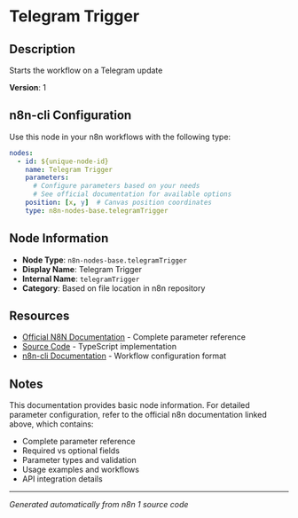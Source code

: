 # Telegram Trigger

## Description

Starts the workflow on a Telegram update

**Version**: 1

## n8n-cli Configuration

Use this node in your n8n workflows with the following type:

```yaml
nodes:
  - id: ${unique-node-id}
    name: Telegram Trigger
    parameters:
      # Configure parameters based on your needs
      # See official documentation for available options
    position: [x, y]  # Canvas position coordinates
    type: n8n-nodes-base.telegramTrigger
```

## Node Information

- **Node Type**: `n8n-nodes-base.telegramTrigger`
- **Display Name**: Telegram Trigger
- **Internal Name**: `telegramTrigger`
- **Category**: Based on file location in n8n repository

## Resources

- [Official N8N Documentation](https://docs.n8n.io/integrations/builtin/app-nodes/n8n-nodes-base.telegramtrigger/) - Complete parameter reference
- [Source Code](https://github.com/n8n-io/n8n/blob/master/packages/nodes-base/nodes/Telegram/TelegramTrigger.node.ts) - TypeScript implementation
- [n8n-cli Documentation](https://github.com/edenreich/n8n-cli) - Workflow configuration format

## Notes

This documentation provides basic node information. For detailed parameter configuration, 
refer to the official n8n documentation linked above, which contains:

- Complete parameter reference
- Required vs optional fields
- Parameter types and validation
- Usage examples and workflows
- API integration details

---
*Generated automatically from n8n 1 source code*

